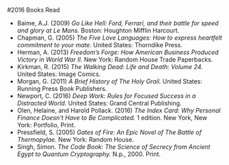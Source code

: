 ﻿#2016 Books Read

- Baime, A.J. (2009) *Go Like Hell: Ford, Ferrari, and their battle for speed and glory at Le Mans.* Boston: Houghton Mifflin Harcourt.
- Chapman, G. (2005) *The Five Love Languages: How to express heartfelt commitment to your mate.* United States: Thorndike Press.
- Herman, A. (2013) *Freedom’s Forge: How American Business Produced Victory in World War II.* New York: Random House Trade Paperbacks.
- Kirkman, R. (2015) *The Walking Dead: Life and Death: Volume 24.* United States: Image Comics.
- Morgan, G. (2011) *A Brief History of The Holy Grail.* United States: Running Press Book Publishers.
- Newport, C. (2016) *Deep Work: Rules for Focused Success in a Distracted World.* United States: Grand Central Publishing.
- Olen, Helaine, and Harold Pollack. (2016) *The Index Card: Why Personal Finance Doesn’t Have to Be Complicated.* 1 edition. New York, New York: Portfolio, Print.
- Pressfield, S. (2005) *Gates of Fire: An Epic Novel of The Battle of Thermopylae.* New York: Random House.
- Singh, Simon. *The Code Book: The Science of Secrecy from Ancient Egypt to Quantum Cryptography.* N.p., 2000. Print.




